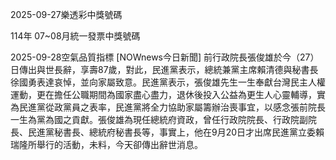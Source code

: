 
2025-09-27樂透彩中獎號碼

                                
114年 07~08月統一發票中獎號碼
                             
2025-09-28空氣品質指標
                              [NOWnews今日新聞] 前行政院長張俊雄於今（27）日傳出與世長辭，享壽87歲，對此，民進黨表示，總統兼黨主席賴清德與秘書長徐國勇表達哀悼，並向家屬致意。民進黨表示，張俊雄先生一生奉獻台灣民主人權運動，更在擔任公職期間為國家盡心盡力，退休後投入公益為更生人心靈輔導，實為民進黨從政黨員之表率，民進黨將全力協助家屬籌辦治喪事宜，以感念張前院長一生為黨為國之貢獻。張俊雄為現任總統府資政，曾任行政院院長、行政院副院長、民進黨秘書長、總統府秘書長等，事實上，他在9月20日才出席民進黨立委賴瑞隆所舉行的活動，未料，今天卻傳出辭世消息。